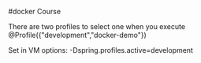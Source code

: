 #docker Course

There are two profiles to select one when you execute
@Profile({"development","docker-demo"})

Set in VM options: -Dspring.profiles.active=development
